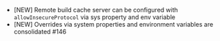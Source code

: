 - [NEW] Remote build cache server can be configured with `allowInsecureProtocol` via sys property and env variable
- [NEW] Overrides via system properties and environment variables are consolidated #146

